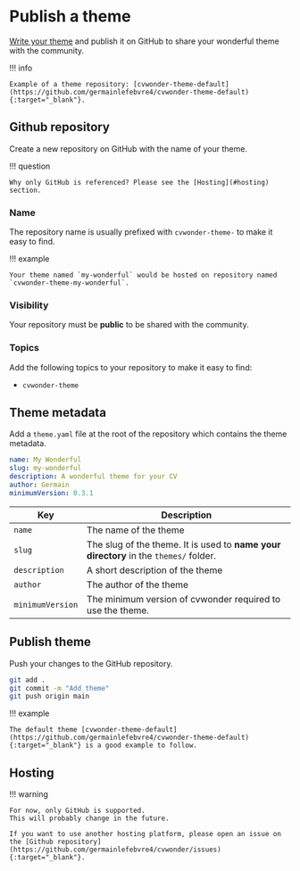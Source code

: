 # Publish a theme

[Write your theme](write-theme.md) and publish it on GitHub to share your wonderful theme with the community.

!!! info

    Example of a theme repository: [cvwonder-theme-default](https://github.com/germainlefebvre4/cvwonder-theme-default){:target="_blank"}.

## Github repository

Create a new repository on GitHub with the name of your theme.

!!! question

    Why only GitHub is referenced? Please see the [Hosting](#hosting) section.

### Name

The repository name is usually prefixed with `cvwonder-theme-` to make it easy to find.

!!! example

    Your theme named `my-wonderful` would be hosted on repository named `cvwonder-theme-my-wonderful`.

### Visibility

Your repository must be **public** to be shared with the community.

### Topics

Add the following topics to your repository to make it easy to find:

* `cvwonder-theme`

## Theme metadata

Add a `theme.yaml` file at the root of the repository which contains the theme metadata.

```yaml
name: My Wonderful
slug: my-wonderful
description: A wonderful theme for your CV
author: Germain
minimumVersion: 0.3.1
```

| Key | Description |
|-----|-------------|
| `name` | The name of the theme |
| `slug` | The slug of the theme. It is used to **name your directory** in the `themes/` folder. |
| `description`| A short description of the theme |
| `author` | The author of the theme |
| `minimumVersion` | The minimum version of cvwonder required to use the theme. |

## Publish theme

Push your changes to the GitHub repository.

```bash
git add .
git commit -m "Add theme"
git push origin main
```

!!! example

    The default theme [cvwonder-theme-default](https://github.com/germainlefebvre4/cvwonder-theme-default){:target="_blank"} is a good example to follow.

## Hosting

!!! warning

    For now, only GitHub is supported.
    This will probably change in the future.

    If you want to use another hosting platform, please open an issue on the [Github repository](https://github.com/germainlefebvre4/cvwonder/issues){:target="_blank"}.
